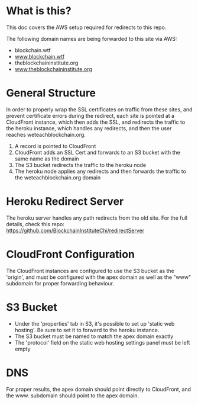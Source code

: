 # What is this?
This doc covers the AWS setup required for redirects to this repo.

The following domain names are being forwarded to this site via AWS:
 - blockchain.wtf
 - www.blockchain.wtf
 - theblockchaininstitute.org
 - www.theblockchaininstitute.org
 
# General Structure
In order to properly wrap the SSL certificates on traffic from these sites, and prevent certificate errors during the redirect, each site is pointed at a CloudFront instance, which then adds the SSL, and redirects the traffic to the heroku instance, which handles any redirects, and then the user reaches weteachblockchain.org.

1. A record is pointed to CloudFront
2. CloudFront adds an SSL Cert and forwards to an S3 bucket with the same name as the domain
3. The S3 bucket redirects the traffic to the heroku node
4. The heroku node applies any redirects and then forwards the traffic to the weteachblockchain.org domain
 
# Heroku Redirect Server
The heroku server handles any path redirects from the old site. For the full details, check this repo: https://github.com/BlockchainInstituteChi/redirectServer
 
# CloudFront Configuration
The CloudFront instances are configured to use the S3 bucket as the 'origin', and must be configured with the apex domain as well as the "www" subdomain for proper forwarding behaviour.

# S3 Bucket
- Under the 'properties' tab in S3, it's possible to set up 'static web hosting'. Be sure to set it to forward to the heroku instance. 
- The S3 bucket must be named to match the apex domain exactly
- The 'protocol' field on the static web hosting settings panel must be left empty

# DNS
For proper results, the apex domain should point directly to CloudFront, and the www. subdomain should point to the apex domain.

